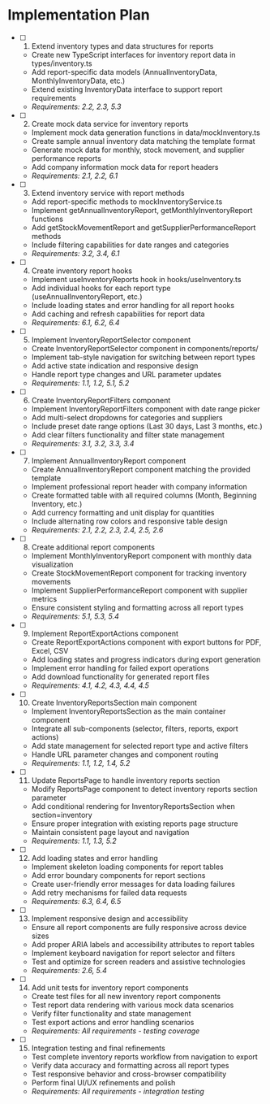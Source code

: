 # Implementation Plan

- [ ] 1. Extend inventory types and data structures for reports
  - Create new TypeScript interfaces for inventory report data in types/inventory.ts
  - Add report-specific data models (AnnualInventoryData, MonthlyInventoryData, etc.)
  - Extend existing InventoryData interface to support report requirements
  - _Requirements: 2.2, 2.3, 5.3_

- [ ] 2. Create mock data service for inventory reports
  - Implement mock data generation functions in data/mockInventory.ts
  - Create sample annual inventory data matching the template format
  - Generate mock data for monthly, stock movement, and supplier performance reports
  - Add company information mock data for report headers
  - _Requirements: 2.1, 2.2, 6.1_

- [ ] 3. Extend inventory service with report methods
  - Add report-specific methods to mockInventoryService.ts
  - Implement getAnnualInventoryReport, getMonthlyInventoryReport functions
  - Add getStockMovementReport and getSupplierPerformanceReport methods
  - Include filtering capabilities for date ranges and categories
  - _Requirements: 3.2, 3.4, 6.1_

- [ ] 4. Create inventory report hooks
  - Implement useInventoryReports hook in hooks/useInventory.ts
  - Add individual hooks for each report type (useAnnualInventoryReport, etc.)
  - Include loading states and error handling for all report hooks
  - Add caching and refresh capabilities for report data
  - _Requirements: 6.1, 6.2, 6.4_

- [ ] 5. Implement InventoryReportSelector component
  - Create InventoryReportSelector component in components/reports/
  - Implement tab-style navigation for switching between report types
  - Add active state indication and responsive design
  - Handle report type changes and URL parameter updates
  - _Requirements: 1.1, 1.2, 5.1, 5.2_

- [ ] 6. Create InventoryReportFilters component
  - Implement InventoryReportFilters component with date range picker
  - Add multi-select dropdowns for categories and suppliers
  - Include preset date range options (Last 30 days, Last 3 months, etc.)
  - Add clear filters functionality and filter state management
  - _Requirements: 3.1, 3.2, 3.3, 3.4_

- [ ] 7. Implement AnnualInventoryReport component
  - Create AnnualInventoryReport component matching the provided template
  - Implement professional report header with company information
  - Create formatted table with all required columns (Month, Beginning Inventory, etc.)
  - Add currency formatting and unit display for quantities
  - Include alternating row colors and responsive table design
  - _Requirements: 2.1, 2.2, 2.3, 2.4, 2.5, 2.6_

- [ ] 8. Create additional report components
  - Implement MonthlyInventoryReport component with monthly data visualization
  - Create StockMovementReport component for tracking inventory movements
  - Implement SupplierPerformanceReport component with supplier metrics
  - Ensure consistent styling and formatting across all report types
  - _Requirements: 5.1, 5.3, 5.4_

- [ ] 9. Implement ReportExportActions component
  - Create ReportExportActions component with export buttons for PDF, Excel, CSV
  - Add loading states and progress indicators during export generation
  - Implement error handling for failed export operations
  - Add download functionality for generated report files
  - _Requirements: 4.1, 4.2, 4.3, 4.4, 4.5_

- [ ] 10. Create InventoryReportsSection main component
  - Implement InventoryReportsSection as the main container component
  - Integrate all sub-components (selector, filters, reports, export actions)
  - Add state management for selected report type and active filters
  - Handle URL parameter changes and component routing
  - _Requirements: 1.1, 1.2, 1.4, 5.2_

- [ ] 11. Update ReportsPage to handle inventory reports section
  - Modify ReportsPage component to detect inventory reports section parameter
  - Add conditional rendering for InventoryReportsSection when section=inventory
  - Ensure proper integration with existing reports page structure
  - Maintain consistent page layout and navigation
  - _Requirements: 1.1, 1.3, 5.2_

- [ ] 12. Add loading states and error handling
  - Implement skeleton loading components for report tables
  - Add error boundary components for report sections
  - Create user-friendly error messages for data loading failures
  - Add retry mechanisms for failed data requests
  - _Requirements: 6.3, 6.4, 6.5_

- [ ] 13. Implement responsive design and accessibility
  - Ensure all report components are fully responsive across device sizes
  - Add proper ARIA labels and accessibility attributes to report tables
  - Implement keyboard navigation for report selector and filters
  - Test and optimize for screen readers and assistive technologies
  - _Requirements: 2.6, 5.4_

- [ ] 14. Add unit tests for inventory report components
  - Create test files for all new inventory report components
  - Test report data rendering with various mock data scenarios
  - Verify filter functionality and state management
  - Test export actions and error handling scenarios
  - _Requirements: All requirements - testing coverage_

- [ ] 15. Integration testing and final refinements
  - Test complete inventory reports workflow from navigation to export
  - Verify data accuracy and formatting across all report types
  - Test responsive behavior and cross-browser compatibility
  - Perform final UI/UX refinements and polish
  - _Requirements: All requirements - integration testing_